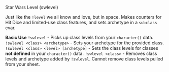 Star Wars Level (swlevel)
  
Just like the `!level` we all know and love, but in space. Makes counters for Hit Dice and limited-use class features, and sets archetype in a `subclass` cvar.
 
__Basic Use__
`!swlevel` - Picks up class levels from your `character()` data.
`!swlevel <class> <archetype>` - Sets your archetype for the provided class.
`!swlevel <class> <level> [archetype]` - Sets the class levels for classes **not defined** in your `character()` data. 
`!swlevel <class>` - Removes class levels and archetype added by `!swlevel`. Cannot remove class levels pulled from your sheet.
